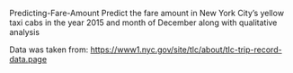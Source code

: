 Predicting-Fare-Amount
Predict the fare amount in New York City’s yellow taxi cabs in the year 2015 and month of December along with qualitative analysis

Data was taken from: https://www1.nyc.gov/site/tlc/about/tlc-trip-record-data.page

